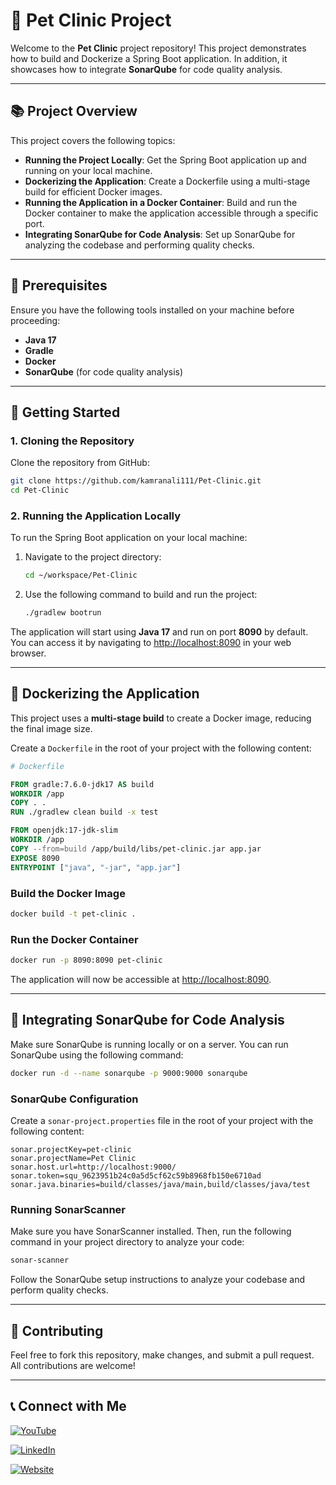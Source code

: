 
# 🐾 Pet Clinic Project

Welcome to the **Pet Clinic** project repository! This project demonstrates how to build and Dockerize a Spring Boot application. In addition, it showcases how to integrate **SonarQube** for code quality analysis.

---

## 📚 Project Overview

This project covers the following topics:

- **Running the Project Locally**: Get the Spring Boot application up and running on your local machine.
- **Dockerizing the Application**: Create a Dockerfile using a multi-stage build for efficient Docker images.
- **Running the Application in a Docker Container**: Build and run the Docker container to make the application accessible through a specific port.
- **Integrating SonarQube for Code Analysis**: Set up SonarQube for analyzing the codebase and performing quality checks.

---

## 🔧 Prerequisites

Ensure you have the following tools installed on your machine before proceeding:

- **Java 17**
- **Gradle**
- **Docker**
- **SonarQube** (for code quality analysis)

---

## 🚀 Getting Started

### 1. Cloning the Repository

Clone the repository from GitHub:

```bash
git clone https://github.com/kamranali111/Pet-Clinic.git
cd Pet-Clinic
```

### 2. Running the Application Locally

To run the Spring Boot application on your local machine:

1. Navigate to the project directory:

   ```bash
   cd ~/workspace/Pet-Clinic
   ```

2. Use the following command to build and run the project:

   ```bash
   ./gradlew bootrun
   ```

The application will start using **Java 17** and run on port **8090** by default. You can access it by navigating to [http://localhost:8090](http://localhost:8090) in your web browser.

---

## 🐳 Dockerizing the Application

This project uses a **multi-stage build** to create a Docker image, reducing the final image size.

Create a `Dockerfile` in the root of your project with the following content:

```dockerfile
# Dockerfile

FROM gradle:7.6.0-jdk17 AS build
WORKDIR /app
COPY . .
RUN ./gradlew clean build -x test

FROM openjdk:17-jdk-slim
WORKDIR /app
COPY --from=build /app/build/libs/pet-clinic.jar app.jar
EXPOSE 8090
ENTRYPOINT ["java", "-jar", "app.jar"]
```

### Build the Docker Image

```bash
docker build -t pet-clinic .
```

### Run the Docker Container

```bash
docker run -p 8090:8090 pet-clinic
```

The application will now be accessible at [http://localhost:8090](http://localhost:8090).

---

## 🧪 Integrating SonarQube for Code Analysis

Make sure SonarQube is running locally or on a server. You can run SonarQube using the following command:

```bash
docker run -d --name sonarqube -p 9000:9000 sonarqube
```

### SonarQube Configuration

Create a `sonar-project.properties` file in the root of your project with the following content:

```properties
sonar.projectKey=pet-clinic
sonar.projectName=Pet Clinic
sonar.host.url=http://localhost:9000/
sonar.token=squ_9623951b24c0a5d5cf62c59b8968fb150e6710ad
sonar.java.binaries=build/classes/java/main,build/classes/java/test
```

### Running SonarScanner

Make sure you have SonarScanner installed. Then, run the following command in your project directory to analyze your code:

```bash
sonar-scanner
```

Follow the SonarQube setup instructions to analyze your codebase and perform quality checks.

---

## 🤝 Contributing

Feel free to fork this repository, make changes, and submit a pull request. All contributions are welcome!

---

## 📞 Connect with Me

[![YouTube](https://img.shields.io/badge/YouTube-Channel-red?logo=youtube&logoColor=white&style=for-the-badge)](https://www.youtube.com/@KamranAli-lx6cm)

[![LinkedIn](https://img.shields.io/badge/LinkedIn-Profile-blue?logo=linkedin&logoColor=white&style=for-the-badge)](https://www.linkedin.com/in/kamran-ali-devops)

[![Website](https://img.shields.io/badge/Website-Visit-green?logo=google-chrome&logoColor=white&style=for-the-badge)](https://www.kamrandevops.com/)
